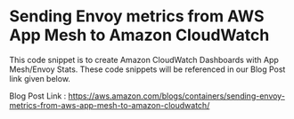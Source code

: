 # Sending Envoy metrics from AWS App Mesh to Amazon CloudWatch

This code snippet is to create Amazon CloudWatch Dashboards with App Mesh/Envoy Stats. These code snippets will be referenced in our Blog Post link given below.

Blog Post Link : https://aws.amazon.com/blogs/containers/sending-envoy-metrics-from-aws-app-mesh-to-amazon-cloudwatch/